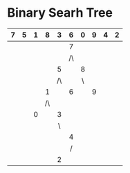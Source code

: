 # Binary Searh Tree

<!--TABLE_GENERATE_START-->

|   7   |   5   |    1  |   8   |   3   |   6   |   0   |   9   |   4   |  2    |
|:-----:|:-----:|:-----:|:-----:|:-----:|:-----:|:-----:|:-----:|:-----:|:-----:|
|       |       |       |       |       | 7     |       |       |       |       |
|       |       |       |       |       |  /\   |       |       |       |       |
|       |       |       |       |    5  |       |  8    |       |       |       |
|       |       |       |       |   /\  |       |    \  |       |       |       |
|       |       |       |     1 |       | 6     |       | 9     |       |       |
|       |       |       |   /\  |       |       |       |       |       |       |
|       |       |     0 |       |  3    |       |       |       |       |       |
|       |       |       |       |    \  |       |       |       |       |       |
|       |       |       |       |       |  4    |       |       |       |       |
|       |       |       |       |       |   /   |       |       |       |       |
|       |       |       |       |     2 |       |       |       |       |       |

<!--TABLE_GENERATE_END-->
